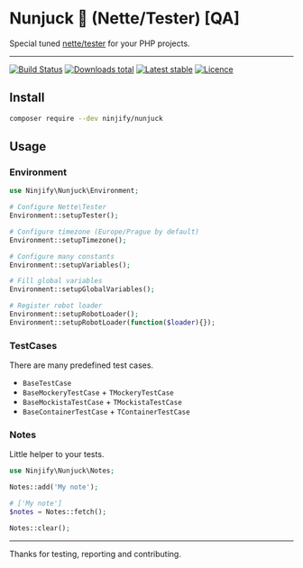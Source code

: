 # Nunjuck :muscle: (Nette/Tester) [QA] 

Special tuned [nette/tester](https://github.com/nette/tester) for your PHP projects.

-----

[![Build Status](https://img.shields.io/travis/ninjify/nunjuck.svg?style=flat-square)](https://travis-ci.org/ninjify/nunjuck)
[![Downloads total](https://img.shields.io/packagist/dt/ninjify/nunjuck.svg?style=flat-square)](https://packagist.org/packages/ninjify/nunjuck)
[![Latest stable](https://img.shields.io/packagist/v/ninjify/nunjuck.svg?style=flat-square)](https://packagist.org/packages/ninjify/nunjuck)
[![Licence](https://img.shields.io/packagist/l/ninjify/nunjuck.svg?style=flat-square)](https://packagist.org/packages/ninjify/nunjuck)

## Install

```bash
composer require --dev ninjify/nunjuck
```

## Usage

### Environment

```php
use Ninjify\Nunjuck\Environment;

# Configure Nette\Tester
Environment::setupTester();

# Configure timezone (Europe/Prague by default)
Environment::setupTimezone();

# Configure many constants
Environment::setupVariables();

# Fill global variables
Environment::setupGlobalVariables();

# Register robot loader
Environment::setupRobotLoader();
Environment::setupRobotLoader(function($loader){});
```

### TestCases

There are many predefined test cases.

- `BaseTestCase`
- `BaseMockeryTestCase` + `TMockeryTestCase`
- `BaseMockistaTestCase` + `TMockistaTestCase`
- `BaseContainerTestCase` + `TContainerTestCase`

### Notes

Little helper to your tests.

```php
use Ninjify\Nunjuck\Notes;

Notes::add('My note');

# ['My note']
$notes = Notes::fetch(); 

Notes::clear();
```

---------------

Thanks for testing, reporting and contributing.
